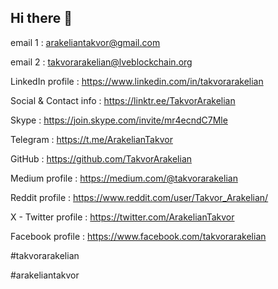 ## Hi there 👋


email 1 : arakeliantakvor@gmail.com

email 2 : takvorarakelian@lveblockchain.org

LinkedIn profile : https://www.linkedin.com/in/takvorarakelian

Social & Contact info : https://linktr.ee/TakvorArakelian

Skype : https://join.skype.com/invite/mr4ecndC7Mle

Telegram : https://t.me/ArakelianTakvor

GitHub : https://github.com/TakvorArakelian

Medium profile : https://medium.com/@takvorarakelian

Reddit profile : https://www.reddit.com/user/Takvor_Arakelian/

X - Twitter profile : https://twitter.com/ArakelianTakvor

Facebook profile : https://www.facebook.com/takvorarakelian

#takvorarakelian

#arakeliantakvor



